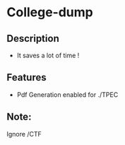 # College-dump

## Description
- It saves a lot of time !
## Features

- Pdf Generation enabled for ./TPEC

## Note:
Ignore /CTF
